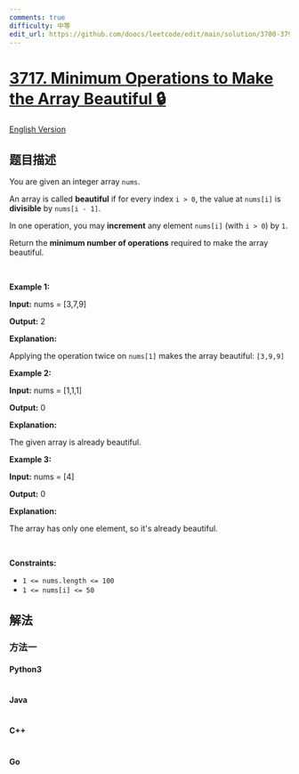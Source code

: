 ```yaml
---
comments: true
difficulty: 中等
edit_url: https://github.com/doocs/leetcode/edit/main/solution/3700-3799/3717.Minimum%20Operations%20to%20Make%20the%20Array%20Beautiful/README.md
---
```


<!-- problem:start -->

# [3717. Minimum Operations to Make the Array Beautiful 🔒](https://leetcode.cn/problems/minimum-operations-to-make-the-array-beautiful)

[English Version](/solution/3700-3799/3717.Minimum%20Operations%20to%20Make%20the%20Array%20Beautiful/README_EN.md)

## 题目描述

<!-- description:start -->

<p>You are given an integer array <code>nums</code>.</p>

<p>An array is called <strong>beautiful</strong> if for every index <code>i &gt; 0</code>, the value at <code>nums[i]</code> is <strong>divisible</strong> by <code>nums[i - 1]</code>.</p>

<p>In one operation, you may <strong>increment</strong> any element <code>nums[i]</code> (with <code>i &gt; 0</code>) by <code>1</code>.</p>

<p>Return the <strong>minimum number of operations</strong> required to make the array beautiful.</p>

<p>&nbsp;</p>
<p><strong class="example">Example 1:</strong></p>

<div class="example-block">
<p><strong>Input:</strong> <span class="example-io">nums = [3,7,9]</span></p>

<p><strong>Output:</strong> <span class="example-io">2</span></p>

<p><strong>Explanation:</strong></p>

<p>Applying the operation twice on <code>nums[1]</code> makes the array beautiful: <code>[3,9,9]</code></p>
</div>

<p><strong class="example">Example 2:</strong></p>

<div class="example-block">
<p><strong>Input:</strong> <span class="example-io">nums = [1,1,1]</span></p>

<p><strong>Output:</strong> <span class="example-io">0</span></p>

<p><strong>Explanation:</strong></p>

<p>The given array is already beautiful.</p>
</div>

<p><strong class="example">Example 3:</strong></p>

<div class="example-block">
<p><strong>Input:</strong> <span class="example-io">nums = [4]</span></p>

<p><strong>Output:</strong> <span class="example-io">0</span></p>

<p><strong>Explanation:</strong></p>

<p>The array has only one element, so it&#39;s already beautiful.</p>
</div>

<p>&nbsp;</p>
<p><strong>Constraints:</strong></p>

<ul>
	<li><code>1 &lt;= nums.length &lt;= 100</code></li>
	<li><code>1 &lt;= nums[i] &lt;= 50​​​</code></li>
</ul>

<!-- description:end -->

## 解法

<!-- solution:start -->

### 方法一

<!-- tabs:start -->

#### Python3

```python

```

#### Java

```java

```

#### C++

```cpp

```

#### Go

```go

```

<!-- tabs:end -->

<!-- solution:end -->

<!-- problem:end -->
